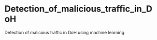 # Detection_of_malicious_traffic_in_DoH
Detection of malicious traffic in DoH using machine learning.
